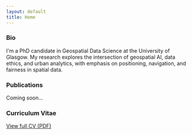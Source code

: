 ```yaml
---
layout: default
title: Home
---
```


<div id="bio">
  <h3>Bio</h3>
  <p>I'm a PhD candidate in Geospatial Data Science at the University of Glasgow. My research explores the intersection of geospatial AI, data ethics, and urban analytics, with emphasis on positioning, navigation, and fairness in spatial data.</p>
</div>

<!-- <div id="projects">
  <h3>Projects</h3>
  <ul>
    <li><b>Bit to Brick:</b> 3D city mapping using cellular mobile signals</li>
    <li><b>Getting Lost:</b> understanding pedestrian disorientation through spatial data</li>
    <li><b>Temporal Bias in CVGL:</b> evaluating fairness and dataset evolution</li>
  </ul>
</div> -->

<div id="publications">
  <h3>Publications</h3>
  <p>Coming soon...</p>
</div>

<div id="cv">
  <h3>Curriculum Vitae</h3>
  <p><a href="/assets/cv/cv.pdf" target="_blank">View full CV (PDF)</a></p>
</div>
